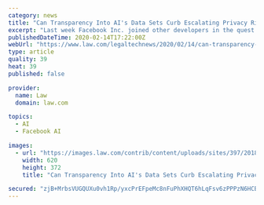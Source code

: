 ```yaml
---
category: news
title: "Can Transparency Into AI's Data Sets Curb Escalating Privacy Risk?"
excerpt: "Last week Facebook Inc. joined other developers in the quest to better trace the data used ... “This could expose information to a competitor about your proprietary machine learning and AI algorithms that you intended to be a competitive advantage or trade secret. This could lead to competitors studying how your algorithms are processing ..."
publishedDateTime: 2020-02-14T17:22:00Z
webUrl: "https://www.law.com/legaltechnews/2020/02/14/can-transparency-into-ais-data-sets-curb-escalating-privacy-risk/"
type: article
quality: 39
heat: 39
published: false

provider:
  name: Law
  domain: law.com

topics:
  - AI
  - Facebook AI

images:
  - url: "https://images.law.com/contrib/content/uploads/sites/397/2018/08/binary-data-Article-201808171713-1.jpg"
    width: 620
    height: 372
    title: "Can Transparency Into AI's Data Sets Curb Escalating Privacy Risk?"

secured: "zjB+MrbsVUGQUXu0vh1Rp/yxcPrEFpeMc8nFuPhXHQT6hLqFsv6zPPPzN6HCBF4YeNQXydttK8Kx0vsJtiDwQUt1iGH48DAjvKjXh6IRGOZgpNZ17qjPGf2fmsiwqNwzQi1dOqu6K4y655DJT4lgutJ+1qZA2WOetSY4BMsJ/26IgX2dqxIAbJnlPkhXPY9+VIwssUcF0a0GhC7rXBSrNPFjOexOsuzeYU/xRI1xarkXqnRKm6h5UOXWoRpEMXWDvZAlD74ibPXZctQoQAasO7kyyLEb69C1N/SceiRIHFGn1NriVmfmYm9jxzaVU4Cq;mi3c+VnoG1abQiI288WO0Q=="
---
```


